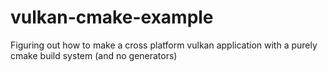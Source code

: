 vulkan-cmake-example
====================

Figuring out how to make a cross platform vulkan application with a purely cmake build system (and no generators)